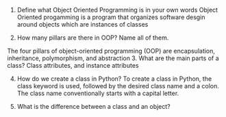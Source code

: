 1. Define what Object Oriented Programming is in your own words
Object Oriented progamming is a program that organizes software desgin around objects which are instances of classes 

2. How many pillars are there in OOP? Name all of them.

The four pillars of object-oriented programming (OOP) are encapsulation, inheritance, polymorphism, and abstraction
3. What are the main parts of a class?
Class attributes, and instance attributes

4. How do we create a class in Python?
To create a class in Python, the class keyword is used, followed by the desired class name and a colon. The class name conventionally starts with a capital letter. 

5. What is the difference between a class and an object?